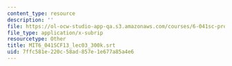 ```yaml
---
content_type: resource
description: ''
file: https://ol-ocw-studio-app-qa.s3.amazonaws.com/courses/6-041sc-probabilistic-systems-analysis-and-applied-probability-fall-2013/7ffc581e220c58ad857e1e677a85a4e6_MIT6_041SCF13_lec03_300k.vtt
file_type: application/x-subrip
resourcetype: Other
title: MIT6_041SCF13_lec03_300k.srt
uid: 7ffc581e-220c-58ad-857e-1e677a85a4e6
---
```

